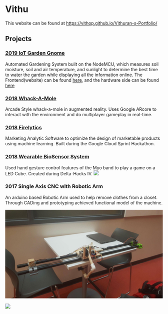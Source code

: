 # Vithu
This website can be found at https://vithop.github.io/Vithuran-s-Portfolio/
## Projects
### [2019 IoT Garden Gnome](https://github.com/saamirt/IOT-Garden-Gnome)
Automated Gardening System built on the NodeMCU, which measures soil moisture, soil and air temperature, and sunlight to determine the best time to water the garden while displaying all the information online. The Frontend(website) can be found [here](https://github.com/saamirt/garden-gnome-app), and the hardware side can be found [here](https://github.com/saamirt/IOT-Garden-Gnome)


### [2018 Whack-A-Mole](https://github.com/Vithop/Wack-A-Bok)
Arcade Style whack-a-mole in augmented reality. Uses Google ARcore to interact with the environment and do multiplayer gameplay in real-time.
 

### [2018 Firelytics](https://test1-fc794.firebaseapp.com/)
Marketing Analytic Software to optimize the design of marketable products using machine learning. Built during the Google Cloud Sprint Hackathon.
 
### [2018 Wearable BioSensor System](https://github.com/Mathuran/Myo_Arduino_3DLEDcube)
Used hand gesture control features of the Myo band to play a game on a LED Cube. Created during Delta-Hacks IV.
![](Wearable-BioSensor.gif)
### 2017 Single Axis CNC with Robotic Arm
An arduino based Robotic Arm used to help remove clothes from a closet. Through CADing and prototyping achieved functional model of the machine.

![](Single-Axis-CNC.jpg)

![](Single-Axis-CNC-prototype.gif)
